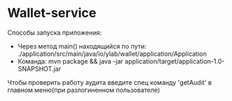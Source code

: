 # Wallet-service

Способы запуска приложения:
 - Через метод main() находящийся по пути: ./application/src/main/java/io/ylab/wallet/application/Application
 - Команда: mvn package && java -jar application/target/application-1.0-SNAPSHOT.jar

Чтобы проверить работу аудита введите спец команду 'getAudit' в главном меню(при разлогиненном пользователе)
